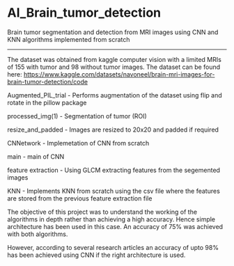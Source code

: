 # AI_Brain_tumor_detection
Brain tumor segmentation and detection from MRI images using CNN and KNN algorithms implemented from scratch

---------------
The dataset was obtained from kaggle computer vision with a limited MRIs of 155 with tumor and 98 without tumor images. The dataset can be found here: https://www.kaggle.com/datasets/navoneel/brain-mri-images-for-brain-tumor-detection/code

Augmented_PIL_trial - Performs augmentation of the dataset using flip and rotate in the pillow package

processed_img(1) - Segmentation of tumor (ROI)

resize_and_padded - Images are resized to 20x20 and padded if required

CNNetwork - Implemetation of CNN from scratch

main - main of CNN

feature extraction - Using GLCM extracting features from the segemented images

KNN - Implements KNN from scratch using the csv file where the features are stored from the previous feature extraction file

The objective of this project was to understand the working of the algorithms in depth rather than achieving a high accuracy. Hence simple architecture has been used in this case. An accuracy of 75% was achieved with both algorithms. 

However, according to several research articles an accuracy of upto 98% has been achieved using CNN if the right architecture is used. 
